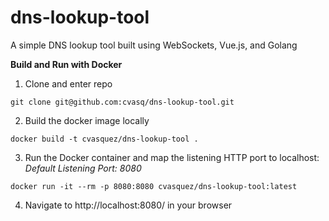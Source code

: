 # dns-lookup-tool
A simple DNS lookup tool built using WebSockets, Vue.js, and Golang

**Build and Run with Docker**
1. Clone and enter repo
```
git clone git@github.com:cvasq/dns-lookup-tool.git
```
2. Build the docker image locally
```
docker build -t cvasquez/dns-lookup-tool .
```                                                                                                                                                                                           
3. Run the Docker container and map the listening HTTP port to localhost:
_Default Listening Port: 8080_
```
docker run -it --rm -p 8080:8080 cvasquez/dns-lookup-tool:latest
```                                                                                                                                                                                           
4. Navigate to http://localhost:8080/ in your browser
